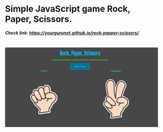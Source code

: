 <h1>Simple JavaScript game Rock, Paper, Scissors.</h1>
<h5>Check link: <span> <a href="https://yourgurunet.github.io/Rock-Paper-Scissors-Game-JS/" target="_blank">https://yourgurunet.github.io/rock-papper-scissers/</a> </span> </h5>
<br/>
<img src="img/picture.JPG" width="1080">
